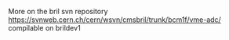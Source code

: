 More on the bril svn repository
https://svnweb.cern.ch/cern/wsvn/cmsbril/trunk/bcm1f/vme-adc/
compilable on brildev1
